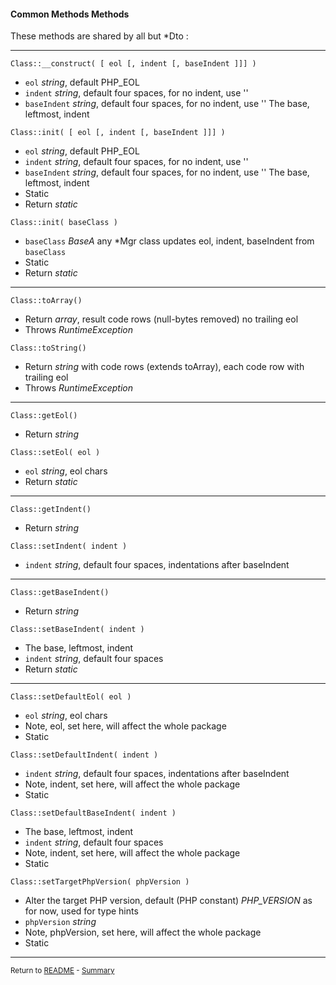 [comment]: # (This file is part of PcGen, PHP Code Generation support package. Copyright 2020-21 Kjell-Inge Gustafsson, kigkonsult, All rights reserved, licence GPL 3.0)

#### Common Methods Methods

These methods are shared by all but *Dto :

---

```Class::__construct( [ eol [, indent [, baseIndent ]]] )```

* ```eol```     _string_, default PHP_EOL
* ```indent```  _string_, default four spaces, for no indent, use '' 
* ```baseIndent```  _string_, default four spaces, for no indent, use '' 
   The base, leftmost, indent
  

```Class::init( [ eol [, indent [, baseIndent ]]] )```

* ```eol```     _string_, default PHP_EOL
* ```indent```  _string_, default four spaces, for no indent, use ''
* ```baseIndent```  _string_, default four spaces, for no indent, use '' 
   The base, leftmost, indent
* Static
* Return _static_


```Class::init( baseClass )```

* ```baseClass``` _BaseA_ any *Mgr class
   updates eol, indent, baseIndent from ```baseClass```
* Static
* Return _static_

---

```Class::toArray()```

* Return _array_, result code rows (null-bytes removed) no trailing eol
* Throws _RuntimeException_


```Class::toString()```

* Return _string_ with code rows (extends toArray), each code row with trailing eol
* Throws _RuntimeException_

---

```Class::getEol()```

* Return _string_


```Class::setEol( eol )```

* ```eol``` _string_, eol chars
* Return _static_

---

```Class::getIndent()```

* Return _string_


```Class::setIndent( indent )```

* ```indent``` _string_, default four spaces, indentations after baseIndent

---

```Class::getBaseIndent()```

* Return _string_


```Class::setBaseIndent( indent )```

* The base, leftmost, indent
* ```indent``` _string_, default four spaces
* Return _static_

---

```Class::setDefaultEol( eol )```

* ```eol``` _string_, eol chars
* Note, eol, set here, will affect the whole package
* Static


```Class::setDefaultIndent( indent )```

* ```indent``` _string_, default four spaces, indentations after baseIndent
* Note, indent, set here, will affect the whole package
* Static


```Class::setDefaultBaseIndent( indent )```

* The base, leftmost, indent
* ```indent``` _string_, default four spaces
* Note, indent, set here, will affect the whole package
* Static


```Class::setTargetPhpVersion( phpVersion )```

* Alter the target PHP version, default (PHP constant) _PHP_VERSION_
   as for now, used for type hints
* ```phpVersion``` _string_
* Note, phpVersion, set here, will affect the whole package
* Static

---

<small>Return to [README] - [Summary]</small>

[README]:../README.md
[Summary]:Summary.md
